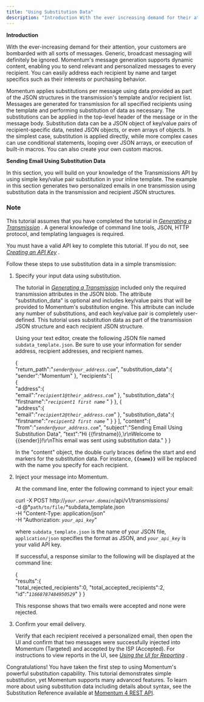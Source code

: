 ```yaml
---
title: "Using Substitution Data"
description: "Introduction With the ever increasing demand for their attention your customers are bombarded with all sorts of messages Generic broadcast messaging will definitely be ignored Momentum's message generation supports dynamic content enabling you to send relevant and personalized messages to every recipient You can easily address each recipient by name..."
---
```


**Introduction**

With the ever-increasing demand for their attention, your customers are bombarded with all sorts of messages. Generic, broadcast messaging will definitely be ignored. Momentum's message generation supports dynamic content, enabling you to send relevant and personalized messages to every recipient. You can easily address each recipient by name and target specifics such as their interests or purchasing behavior.

Momentum applies substitutions per message using data provided as part of the JSON structures in the transmission's template and/or recipient list. Messages are generated for transmission for all specified recipients using the template and performing substitution of data as necessary. The substitutions can be applied in the top-level header of the message or in the message body. Substitution data can be a JSON object of key/value pairs of recipient-specific data, nested JSON objects, or even arrays of objects. In the simplest case, substitution is applied directly, while more complex cases can use conditional statements, looping over JSON arrays, or execution of built-in macros. You can also create your own custom macros.

**Sending Email Using Substitution Data** 

In this section, you will build on your knowledge of the Transmissions API by using simple key/value pair substitution in your inline template. The example in this section generates two personalized emails in one transmission using substitution data in the transmission and recipient JSON structures.

### Note

This tutorial assumes that you have completed the tutorial in [*Generating a Transmission*](/momentum/4/message-gen) . A general knowledge of command line tools, JSON, HTTP protocol, and templating languages is required.

You must have a valid API key to complete this tutorial. If you do not, see [*Creating an API Key*](/momentum/4/create-apikey) .

Follow these steps to use substitution data in a simple transmission:

1.  Specify your input data using substitution.

    The tutorial in [*Generating a Transmission*](/momentum/4/message-gen) included only the required transmission attributes in the JSON blob. The attribute "substitution_data" is optional and includes key/value pairs that will be provided to Momentum's substitution engine. This attribute can include any number of substitutions, and each key/value pair is completely user-defined. This tutorial uses substitution data as part of the transmission JSON structure and each recipient JSON structure.

    Using your text editor, create the following JSON file named `subdata_template.json`. Be sure to use your information for sender address, recipient addresses, and recipient names.

    {  
       "return_path":"*`sender@your_address.com`*",
       "substitution_data":{  
          "sender":"Momentum"
       },
       "recipients":[  
          {  
             "address":{  
                "email":"*`recipient1@their_address.com`*"
             },
             "substitution_data":{  
                "firstname":"*`recipient1 first name`*            "
             }
          },
          {  
             "address":{  
                "email":"*`recipient2@their_address.com`*"
             },
             "substitution_data":{  
                "firstname":"*`recipient2 first name`*            "
             }
          }
       ],
       "content":{  
          "from":"*`sender@your_address.com`*",
          "subject":"Sending Email Using Substitution Data",
          "text":"Hi {{firstname}},\r\nWelcome to {{sender}}!\r\nThis email was sent using substitution data."
       }
    }

    In the "content" object, the double curly braces define the start and end markers for the substitution data. For instance, **`{{name}}`** will be replaced with the name you specify for each recipient.

2.  Inject your message into Momentum.

    At the command line, enter the following command to inject your email:

    curl -X POST http://*`your.server.domain`*/api/v1/transmissions/ \
    -d @*`path/to/file/`*subdata_template.json \
    -H "Content-Type: application/json" \
    -H "Authorization: *`your_api_key`*"

    where `subdata_template.json` is the name of your JSON file, `application/json` specifies the format as JSON, and *`your_api_key`* is your valid API key.

    If successful, a response similar to the following will be displayed at the command line:

    {  
       "results":{  
          "total_rejected_recipients":0,
          "total_accepted_recipients":2,
          "id":"*`11668787484950529`*"
       }
    }

    This response shows that two emails were accepted and none were rejected.

3.  Confirm your email delivery.

    Verify that each recipient received a personalized email, then open the UI and confirm that two messages were successfully injected into Momentum (Targeted) and accepted by the ISP (Accepted). For instructions to view reports in the UI, see [*Using the UI for Reporting*](/momentum/4/reporting-ui) .

Congratulations! You have taken the first step to using Momentum's powerful substitution capability. This tutorial demonstrates simple substitution, yet Momentum supports many advanced features. To learn more about using substitution data including details about syntax, see the Substitution Reference available at [Momentum 4 REST API](https://support.messagesystems.com/docs/web-rest/v1_index.html).